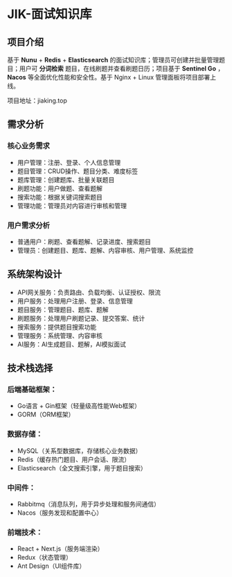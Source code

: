 # JIK-面试知识库

## 项目介绍

基于 **Nunu** + **Redis** + **Elasticsearch** 的面试知识库；管理员可创建并批量管理题目；用户可 **分词检索** 题目，在线刷题并查看刷题日历；项目基于 **Sentinel Go** ， **Nacos** 等全面优化性能和安全性。基于 Nginx + Linux 管理面板将项目部署上线。

项目地址：jiaking.top

## 需求分析

### 核心业务需求
- 用户管理：注册、登录、个人信息管理
- 题目管理：CRUD操作、题目分类、难度标签
- 题库管理：创建题库、批量关联题目
- 刷题功能：用户做题、查看题解
- 搜索功能：根据关键词搜索题目
- 管理功能：管理员对内容进行审核和管理
### 用户需求分析
- 普通用户：刷题、查看题解、记录进度、搜索题目
- 管理员：创建题目、题库、题解、内容审核、用户管理、系统监控

## 系统架构设计

- API网关服务：负责路由、负载均衡、认证授权、限流
- 用户服务：处理用户注册、登录、信息管理
- 题目服务：管理题目、题库、题解
- 刷题服务：处理用户刷题记录、提交答案、统计
- 搜索服务：提供题目搜索功能
- 管理服务：系统管理、内容审核
- AI服务：AI生成题目、题解，AI模拟面试

## 技术栈选择
### 后端基础框架：
- Go语言 + Gin框架（轻量级高性能Web框架）
- GORM（ORM框架）
### 数据存储：
- MySQL（关系型数据库，存储核心业务数据）
- Redis（缓存热门题目、用户会话、限流）
- Elasticsearch（全文搜索引擎，用于题目搜索）
### 中间件：
- Rabbitmq（消息队列，用于异步处理和服务间通信）
- Nacos（服务发现和配置中心）
### 前端技术：
- React + Next.js（服务端渲染）
- Redux（状态管理）
- Ant Design（UI组件库）

